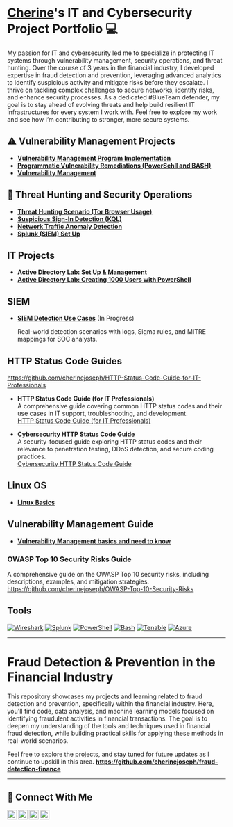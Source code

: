 # <a href="https://www.linkedin.com/in/cherine-joseph/">Cherine</a>'s IT and Cybersecurity Project Portfolio 💻

My passion for IT and cybersecurity led me to specialize in protecting IT systems through vulnerability management, security operations, and threat hunting. Over the course of 3 years in the financial industry, I developed expertise in fraud detection and prevention, leveraging advanced analytics to identify suspicious activity and mitigate risks before they escalate. I thrive on tackling complex challenges to secure networks, identify risks, and enhance security processes. As a dedicated #BlueTeam defender, my goal is to stay ahead of evolving threats and help build resilient IT infrastructures for every system I work with. Feel free to explore my work and see how I’m contributing to stronger, more secure systems.


## ⚠️ Vulnerability Management Projects

- **[Vulnerability Management Program Implementation](https://github.com/cherinejoseph/vulnerability-management-1)**
- **[Programmatic Vulnerability Remediations (PowerSehll and BASH)](https://github.com/cherinejoseph/programmatic-vulnerability-remediations)**
- **[Vulnerability Management](https://github.com/cherinejoseph/vulnerability-management)**

## 🚨 Threat Hunting and Security Operations

- **[Threat Hunting Scenario (Tor Browser Usage)](https://github.com/cherinejoseph/threat-hunting-scenario-tor)**
- **[Suspicious Sign-In Detection (KQL)](https://github.com/cherinejoseph/suspicious-signin-detection-kql)**
- **[Network Traffic Anomaly Detection](https://github.com/cherinejoseph/network-traffic-anomaly-detection)**
- **[Splunk (SIEM) Set Up](https://github.com/cherinejoseph/Splunk-SIEM)**

## IT Projects

- **[Active Directory Lab: Set Up & Management](https://github.com/cherinejoseph/Active-Directory-Lab)** 
- **[Active Directory Lab: Creating 1000 Users with PowerShell](https://github.com/cherinejoseph/Active-Directory)**

## SIEM 

- **[SIEM Detection Use Cases](https://github.com/cherinejoseph/SIEM-Detection-Use-Cases)** (In Progress)

  Real-world detection scenarios with logs, Sigma rules, and MITRE mappings for SOC analysts.

## HTTP Status Code Guides

https://github.com/cherinejoseph/HTTP-Status-Code-Guide-for-IT-Professionals

- **HTTP Status Code Guide (for IT Professionals)**  
  A comprehensive guide covering common HTTP status codes and their use cases in IT support, troubleshooting, and development.  
  [HTTP Status Code Guide (for IT Professionals)](https://github.com/your-username/HTTP-Status-Code-Guide-for-IT-Professionals) 

- **Cybersecurity HTTP Status Code Guide**  
  A security-focused guide exploring HTTP status codes and their relevance to penetration testing, DDoS detection, and secure coding practices.  
  [Cybersecurity HTTP Status Code Guide](https://github.com/cherinejoseph/http-status-codes-for-cybersecurity-it)
  

## Linux OS

- **[Linux Basics](https://github.com/cherinejoseph/Everything-Linux)**

## Vulnerability Management Guide
- **[Vulnerability Management basics and need to know](https://github.com/cherinejoseph/my-vulnerability-management-guide)**

### OWASP Top 10 Security Risks Guide 
  A comprehensive guide on the OWASP Top 10 security risks, including descriptions, examples, and mitigation strategies.  
  https://github.com/cherinejoseph/OWASP-Top-10-Security-Risks


## Tools

[![Wireshark](https://img.shields.io/badge/-Wireshark-1679A1?logo=wireshark)](https://www.wireshark.org/) [![Splunk](https://img.shields.io/badge/-Splunk-000000?logo=splunk)](https://www.splunk.com/) [![PowerShell](https://img.shields.io/badge/-PowerShell-5391FE?logo=powershell)](https://learn.microsoft.com/en-us/powershell/) [![Bash](https://img.shields.io/badge/-Bash-4EAA25?logo=gnu-bash)](https://www.gnu.org/software/bash/) [![Tenable](https://img.shields.io/badge/-Tenable-0082FC?logo=tenable)](https://www.tenable.com/) [![Azure](https://img.shields.io/badge/-Azure-0078D4?logo=microsoftazure)](https://azure.microsoft.com/)

<hr/> 

# Fraud Detection & Prevention in the Financial Industry

This repository showcases my projects and learning related to fraud detection and prevention, specifically within the financial industry. Here, you'll find code, data analysis, and machine learning models focused on identifying fraudulent activities in financial transactions. The goal is to deepen my understanding of the tools and techniques used in financial fraud detection, while building practical skills for applying these methods in real-world scenarios.

Feel free to explore the projects, and stay tuned for future updates as I continue to upskill in this area.
**https://github.com/cherinejoseph/fraud-detection-finance** 


<hr/>

## 🤳 Connect With Me

[<img align="left" alt="___________ | YouTube" width="22px" src="https://cdn.jsdelivr.net/npm/simple-icons@v3/icons/youtube.svg" />][youtube]
[<img align="left" alt="___________ | Twitter" width="22px" src="https://cdn.jsdelivr.net/npm/simple-icons@v3/icons/twitter.svg" />][twitter]
[<img align="left" alt=" cherine-jospeh| LinkedIn" width="22px" src="https://cdn.jsdelivr.net/npm/simple-icons@v3/icons/linkedin.svg" />][linkedin]
[<img align="left" alt="___________ | Instagram" width="22px" src="https://cdn.jsdelivr.net/npm/simple-icons@v3/icons/instagram.svg" />][instagram]

[twitter]: https://twitter.com/___________
[youtube]: https://www.youtube.com/c/___________
[instagram]: https://www.instagram.com/___________
[linkedin]: https://linkedin.com/in/cherine-joseph
<!--
<img width="35" alt="image" src="https://github.com/user-attachments/assets/2f41c7cd-5ea8-4475-b451-a37161b6c3fb"> 
<img width="35" alt="image" src="https://github.com/user-attachments/assets/77649969-9910-4994-8b96-74a116cfb2a8">
-->
